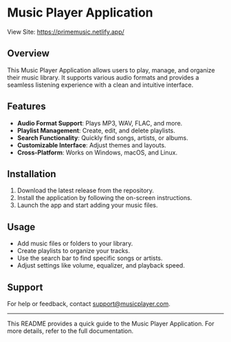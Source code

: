 # Music Player Application
View Site: https://primemusic.netlify.app/
## Overview
This Music Player Application allows users to play, manage, and organize their music library. It supports various audio formats and provides a seamless listening experience with a clean and intuitive interface.

## Features
- **Audio Format Support**: Plays MP3, WAV, FLAC, and more.
- **Playlist Management**: Create, edit, and delete playlists.
- **Search Functionality**: Quickly find songs, artists, or albums.
- **Customizable Interface**: Adjust themes and layouts.
- **Cross-Platform**: Works on Windows, macOS, and Linux.

## Installation
1. Download the latest release from the repository.
2. Install the application by following the on-screen instructions.
3. Launch the app and start adding your music files.

## Usage
- Add music files or folders to your library.
- Create playlists to organize your tracks.
- Use the search bar to find specific songs or artists.
- Adjust settings like volume, equalizer, and playback speed.

## Support
For help or feedback, contact [support@musicplayer.com](mailto:support@musicplayer.com).

---

This README provides a quick guide to the Music Player Application. For more details, refer to the full documentation.
